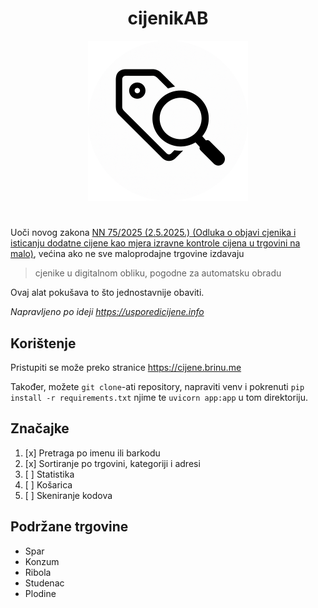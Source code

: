 <div align="center">
 <h1>cijenikAB</h1>
<img src="static/icon.png" alt="cijenikAB logo" width="256" />
<h1></h1>
</div>

Uoči novog zakona [NN 75/2025 (2.5.2025.) (Odluka o objavi cjenika i isticanju dodatne cijene kao mjera izravne kontrole cijena u trgovini na malo)](https://www.zakon.hr/c/podzakonski-propis/540799/nn-75-2025-%282.5.2025.%29%2C-odluka-o-objavi-cjenika-i-isticanju-dodatne-cijene-kao-mjera-izravne-kontrole-cijena-u-trgovini-na), većina ako ne sve maloprodajne trgovine izdavaju 
> cjenike u digitalnom obliku, pogodne za automatsku obradu

Ovaj alat pokušava to što jednostavnije obaviti.

*Napravljeno po ideji https://usporedicijene.info*

## Korištenje
Pristupiti se može preko stranice https://cijene.brinu.me

Također, možete `git clone`-ati repository, napraviti venv i pokrenuti `pip install -r requirements.txt` njime te `uvicorn app:app` u tom direktoriju.

## Značajke
1. [x] Pretraga po imenu ili barkodu
2. [x] Sortiranje po trgovini, kategoriji i adresi
3. [ ] Statistika
4. [ ] Košarica
5. [ ] Skeniranje kodova

## Podržane trgovine
- Spar
- Konzum
- Ribola
- Studenac
- Plodine


